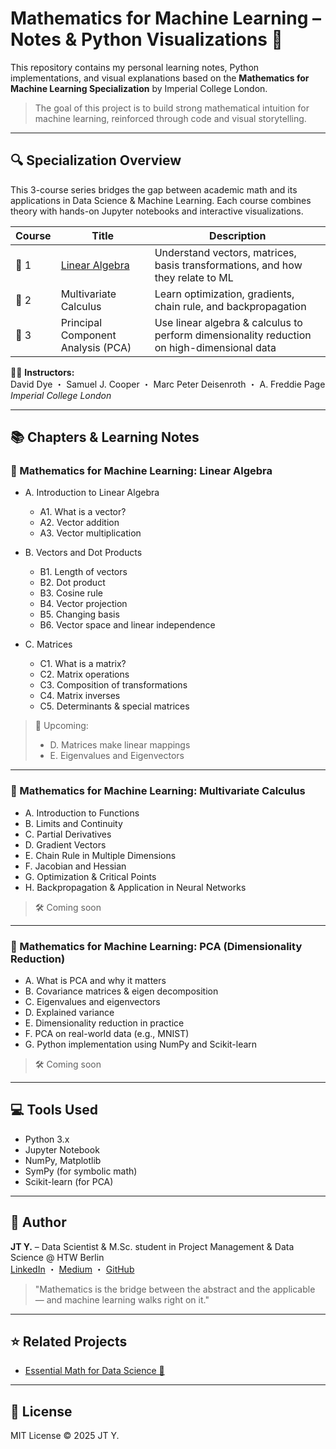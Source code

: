 # Mathematics for Machine Learning – Notes & Python Visualizations 📐

This repository contains my personal learning notes, Python implementations, and visual explanations based on the **Mathematics for Machine Learning Specialization** by Imperial College London.

> The goal of this project is to build strong mathematical intuition for machine learning, reinforced through code and visual storytelling.

---

## 🔍 Specialization Overview

This 3-course series bridges the gap between academic math and its applications in Data Science & Machine Learning. Each course combines theory with hands-on Jupyter notebooks and interactive visualizations.

| Course | Title                              | Description                                                                                |
| ------ | ---------------------------------- | ------------------------------------------------------------------------------------------ |
| 📘 1    | [Linear Algebra](https://github.com/JohnsonIsHere/mathematics-for-machine-learning-notes/tree/main/linear-algebra)                     | Understand vectors, matrices, basis transformations, and how they relate to ML             |
| 📗 2    | Multivariate Calculus              | Learn optimization, gradients, chain rule, and backpropagation                             |
| 📙 3    | Principal Component Analysis (PCA) | Use linear algebra & calculus to perform dimensionality reduction on high-dimensional data |

🧑‍🏫 **Instructors:**  
David Dye ・ Samuel J. Cooper ・ Marc Peter Deisenroth ・ A. Freddie Page  
*Imperial College London*

---

## 📚 Chapters & Learning Notes

### 📘 Mathematics for Machine Learning: Linear Algebra

- A. Introduction to Linear Algebra  
  - A1. What is a vector?  
  - A2. Vector addition  
  - A3. Vector multiplication  

- B. Vectors and Dot Products  
  - B1. Length of vectors  
  - B2. Dot product  
  - B3. Cosine rule  
  - B4. Vector projection  
  - B5. Changing basis  
  - B6. Vector space and linear independence  

- C. Matrices  
  - C1. What is a matrix?  
  - C2. Matrix operations  
  - C3. Composition of transformations  
  - C4. Matrix inverses  
  - C5. Determinants & special matrices  

> 🧠 Upcoming:
> - D. Matrices make linear mappings
> - E. Eigenvalues and Eigenvectors

---

### 📗 Mathematics for Machine Learning: Multivariate Calculus

- A. Introduction to Functions  
- B. Limits and Continuity  
- C. Partial Derivatives  
- D. Gradient Vectors  
- E. Chain Rule in Multiple Dimensions  
- F. Jacobian and Hessian  
- G. Optimization & Critical Points  
- H. Backpropagation & Application in Neural Networks  

> 🛠️ Coming soon

---

### 📙 Mathematics for Machine Learning: PCA (Dimensionality Reduction)

- A. What is PCA and why it matters  
- B. Covariance matrices & eigen decomposition  
- C. Eigenvalues and eigenvectors  
- D. Explained variance  
- E. Dimensionality reduction in practice  
- F. PCA on real-world data (e.g., MNIST)  
- G. Python implementation using NumPy and Scikit-learn  

> 🛠️ Coming soon
---

## 💻 Tools Used

- Python 3.x
- Jupyter Notebook
- NumPy, Matplotlib
- SymPy (for symbolic math)
- Scikit-learn (for PCA)

---

## 🧠 Author

**JT Y.** – Data Scientist & M.Sc. student in Project Management & Data Science @ HTW Berlin  
[LinkedIn](https://www.linkedin.com/in/chang-hsuan-jt-yang/) ・ [Medium](https://medium.com/@johnsonxxx0926) ・ [GitHub](https://github.com/JohnsonIsHere)

> "Mathematics is the bridge between the abstract and the applicable — and machine learning walks right on it."

---

## ⭐ Related Projects

- [Essential Math for Data Science 📘](https://github.com/JohnsonIsHere/essential-math-ds-notes)

---

## 📜 License

MIT License © 2025 JT Y.

